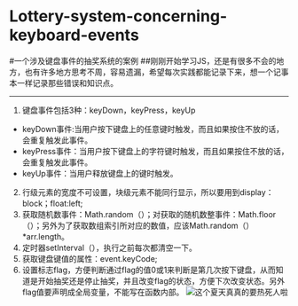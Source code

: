 # Lottery-system-concerning-keyboard-events
#一个涉及键盘事件的抽奖系统的案例
##刚刚开始学习JS，还是有很多不会的地方，也有许多地方思考不周，容易遗漏，希望每次实践都能记录下来，想一个记事本一样记录那些错误和知识点。
***
1. 键盘事件包括3种：keyDown，keyPress，keyUp
  * keyDown事件:当用户按下键盘上的任意键时触发，而且如果按住不放的话，会重复触发此事件。
  * keyPress事件：当用户按下键盘上的字符键时触发，而且如果按住不放的话，会重复触发此事件。
  * keyUp事件：当用户释放键盘上的键时触发。
2. 行级元素的宽度不可设置，块级元素不能同行显示，所以要用到display：block；float:left;
3. 获取随机数事件：Math.random（）；对获取的随机数整事件：Math.floor（）；另外为了获取数组索引所对应的数值，应该Math.random（）*arr.length。
4. 定时器setInterval（），执行之前每次都清空一下。
5. 获取键盘键值的属性：event.keyCode;
6. 设置标志flag，方便判断通过flag的值0或1来判断是第几次按下键盘，从而知道是开始抽奖还是停止抽奖，并且改变flag的状态，方便下次改变状态。另外flag值要声明成全局变量，不能写在函数内部。
![](http://pic.58pic.com/58pic/13/01/22/12m58PICQZH.jpg "这个夏天真真的要热死人啦")







